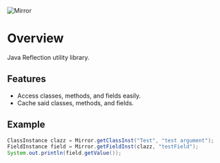 ![Mirror](https://i.imgur.com/GLhRe4R.png)
# Overview
Java Reflection utility library.
## Features
* Access classes, methods, and fields easily.
* Cache said classes, methods, and fields.
## Example
```java
ClassInstance clazz = Mirror.getClassInst("Test", "test argument");
FieldInstance field = Mirror.getFieldInst(clazz, "testField");
System.out.println(field.getValue());
```

